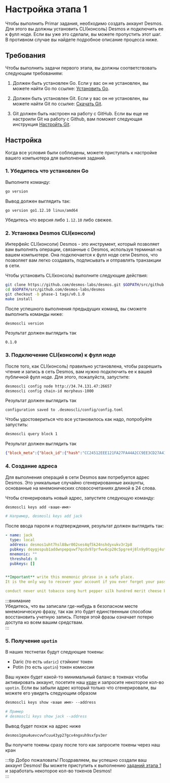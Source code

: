 # Настройка этапа 1
Чтобы выполнить Primar задания, необходимо создать аккаунт Desmos. Для этого вы должны установить CLI(консоль) Desmos и подключить ее к фулл ноде. Если вы уже это сделали, вы можете пропустить этот шаг. В противном случае вы найдете подробное описание процесса ниже.

## Требования
Чтобы выполнить задачи первого этапа, вы должны соответствовать следующим требованиям:

1. Должен быть установлен Go.
   Если у вас он не установлен, вы можете найти Go по ссылке: [Установить Go](https://golang.org/doc/install). 

2. Должен быть установлен Git.
   Если у вас он не установлен, вы можете найти Git по ссылке: [Скачать Git](https://git-scm.com/downloads).
   
3. Git должен быть настроен на работу с GitHub.
   Если вы еще не настроили Git на работу с Github, вам поможет следующая инструкция [Настройть Git](https://help.github.com/en/github/getting-started-with-github/set-up-git).
   
## Настройка 
Когда все условия были соблюдены, можете приступать к настройке вашего компьютера для выполнения заданий.

### 1. Убедитесь что установлен Go
Выполните команду: 

```bash
go version
```

Вывод должен выглядить так:

```
go version go1.12.10 linux/amd64
```

Убедитесь что версия либо `1.12.10` либо свежее. 

### 2. Установка Desmos CLI(консоли) 
Интерфейс CLI(консоли) Desmos - это инструмент, который позволяет вам выполнять операции, связанные с Desmos, используя терминал на вашем компьютере. Она подключается к фулл ноде сети Desmos, что позволяет вам легко создавать, подписывать и отправлять транзакции в сети.

Чтобы установить CLI(консоль) выполните следующие действия: 

```bash
git clone https://github.com/desmos-labs/desmos.git $GOPATH/src/github.com/desmos-labs/desmos
cd $GOPATH/src/github.com/desmos-labs/desmos
git checkout -b phase-1 tags/v0.1.0
make install
```

После успешного выполнения предыдущих команд, вы сможете выполнить команды ниже: 

```bash
desmoscli version
```

Результат должен выглядить так

```
0.1.0
```

### 3. Подключение CLI(консоли) к фулл ноде
После того, как CLI(консоль) правильно установлена, чтобы разрешить чтение и запись в сеть Desmos, вам нужно подключить ее к вашей публичной фулл ноде. Для этого, пожалуйста, запустите:

```bash
desmoscli config node http://34.74.131.47:26657
desmoscli config chain-id morpheus-1000
```

Результат должен выглядить так

```
configuration saved to .desmoscli/config/config.toml
```

Чтобы удостовериться что все установилось как надо, попробуйте запустить: 

```bash
desmoscli query block 1
```

Результат должен выглядить так 

```json
{"block_meta":{"block_id":{"hash":"CC24512EEE121FA27FA44A2CC9EE3CD27A41E5FD0F018DD7E1DCC83E6C2E52F0","parts":{"total":"1","hash":"F009ABF3312DEF71052DC7348368329D131C1BC26EA566ED969E01321DB5D773"}},"header":{"version":{"block":"10","app":"0"},"chain_id":"morpheus-1000","height":"1","time":"2019-12-11T04:42:14.03384Z","num_txs":"0","total_txs":"0","last_block_id":{"hash":"","parts":{"total":"0","hash":""}},"last_commit_hash":"","data_hash":"","validators_hash":"148CC373C318FC8825CA753A1228289175CC98667E1283DC949EB52B2490B34A","next_validators_hash":"148CC373C318FC8825CA753A1228289175CC98667E1283DC949EB52B2490B34A","consensus_hash":"048091BC7DDC283F77BFBF91D73C44DA58C3DF8A9CBC867405D8B7F3DAADA22F","app_hash":"","last_results_hash":"","evidence_hash":"","proposer_address":"6435B4DF8C20D126978E030E946096066ED46050"}},"block":{"header":{"version":{"block":"10","app":"0"},"chain_id":"morpheus-1000","height":"1","time":"2019-12-11T04:42:14.03384Z","num_txs":"0","total_txs":"0","last_block_id":{"hash":"","parts":{"total":"0","hash":""}},"last_commit_hash":"","data_hash":"","validators_hash":"148CC373C318FC8825CA753A1228289175CC98667E1283DC949EB52B2490B34A","next_validators_hash":"148CC373C318FC8825CA753A1228289175CC98667E1283DC949EB52B2490B34A","consensus_hash":"048091BC7DDC283F77BFBF91D73C44DA58C3DF8A9CBC867405D8B7F3DAADA22F","app_hash":"","last_results_hash":"","evidence_hash":"","proposer_address":"6435B4DF8C20D126978E030E946096066ED46050"},"data":{"txs":null},"evidence":{"evidence":null},"last_commit":{"block_id":{"hash":"","parts":{"total":"0","hash":""}},"precommits":null}}}
```

### 4. Создание адреса
Для выполнения операций в сети Desmos вам потребуется адрес Desmos. Это уникальные случайно сгенерированные аккаунты, основанные на мнемонических словосочетаниях длиной в 24 слова. 

Чтобы сгенерировать новый адрес, запустите следующую команду: 

```bash
desmoscli keys add <ваше-имя>

# Например, desmosli keys add jack  
``` 

После ввода пароля и подтверждения, результат должен выглядить так: 

```yml
- name: jack
  type: local
  address: desmos1uht7hsl88wr002ses4qf5k24nshdyxukv3r2p8
  pubkey: desmospub1addwnpepqvwf7qcdv97prfwv6cp20c5pgre4j8ln9y0tqygj4ut36xndd9srkrxhk3e
  mnemonic: ""
  threshold: 0
  pubkeys: []


**Important** write this mnemonic phrase in a safe place.
It is the only way to recover your account if you ever forget your password.

conduct never unit tobacco song hurt pepper silk hundred merit cheese bulb electric wink swarm auto rule afford taxi lounge local bundle trouble kitten
```

:::внимание  
Убедитесь, что вы записали где-нибудь в безопасном месте мнемоническую фразу, так как это будет единственным способом восстановить учетную запись. Потеря этой фразы означает потерю доступа ко всем вашим средствам.  
:::

### 5. Получение `upotin`
В наших тестнетах будут следующие токены: 

* Daric (то есть `udaric`) стэйкинг токен
* Potin (то есть `upotin`) токен комиссии

Ваш нужен будет какой-то минимальный баланс в токенах чтобы активировать аккаунт, посетите наш [кран](https://faucet.desmos.network) и запросите некоторое кол-во `upotin`. Если вы забыли адрес который только что сгенерировали, вы можете его увидеть следующим образом 

```bash
desmoscli keys show <ваше имя> --address

# Пример 
# desmoscli keys show jack --address 
```

Вывод будет похож на адрес ниже 

```
desmos1gmu4uevcvwfcuu43yp27gcv4ngxuh9sxfpv3er
```

Вы получите токены сразу после того как запросите токены через наш кран

:::tip Добро пожаловать! 
Поздравляем, вы успешно создали ваш аккаунт Desmos! Вы можете приступить к выполнению [заданий этапа 1](ru/phase-1/README.md#Задания) и заработать некоторое кол-во токенов Desmos!  
::: 
